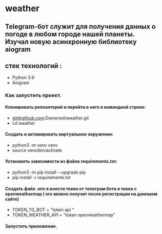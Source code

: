 # weather
## Telegram-бот служит  для получения данных о погоде в любом городе нашей планеты. Изучал новую асинхронную библиотеку aiogram
## стек технологий : 
 - Python 3.9
 - Aiogram
### Как запустить проект.
#### Клонировать репозиторий и перейти в него в командной строке:
 * git@github.com:Damened/weather.git
 * cd weather
#### Cоздать и активировать виртуальное окружение:
 * python3 -m venv venv
 * source venv/bin/activate
#### Установить зависимости из файла requirements.txt:
 * python3 -m pip install --upgrade pip
 * pip install -r requirements.txt
#### Создать файл .env в внести токен от телеграм бота и токен с openweathermap ( его можно получит после регистрации на данныом сайте)
 * TOKEN_TG_BOT = "token api "
 * TOKEN_WEATHER_API = "token openweathermap"
#### Запустить приложение.
